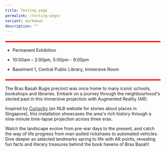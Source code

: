 ```yaml
---
title: Testing page
permalink: /testing-page/
variant: markdown
description: ""
---
```

![](/images/event-images/Misc/thick_redline.png)
*   Permanent Exhibition
    
*   10:00am – 2:00pm, 5:00pm - 9:00pm
    
*   Basement 1, Central Public Library, Immersive Room
    

![](/images/event-images/Misc/thick_redline.png)

The Bras Basah Bugis precinct was once home to many iconic schools, bookshops and libraries. Embark on a journey through the neighbourhood's storied past in this immersive projection with Augmented Reality (AR).

Inspired by [Curiocity](https://curiocity.nlb.gov.sg/) (an NLB website for stories about places in Singapore), this installation showcases the area's rich history through a nine-minute time-lapse projection across three eras.

Watch the landscape evolve from pre-war days to the present, and catch the way of life progress from man-pulled rickshaws to automated vehicles. Dive deeper as selected landmarks spring to life with AR points, revealing fun facts and literary treasures behind the book havens of Bras Basah!
